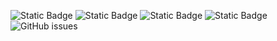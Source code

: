 ![Static Badge](https://img.shields.io/badge/blacklists-60-000000) ![Static Badge](https://img.shields.io/badge/blacklisted-2522641-cc0000) ![Static Badge](https://img.shields.io/badge/whitelisted-2244-00CC00) ![Static Badge](https://img.shields.io/badge/streaming_blacklist-28107-000000) ![GitHub issues](https://img.shields.io/github/issues/fabriziosalmi/blacklists)
